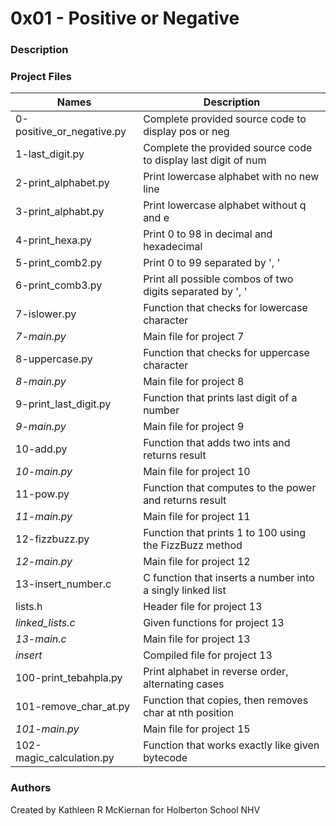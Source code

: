 # 0x01 - Positive or Negative

### Description

### Project Files
Names | Description
------|-----------------------
0-positive_or_negative.py | Complete provided source code to display pos or neg
1-last_digit.py | Complete the provided source code to display last digit of num
2-print_alphabet.py | Print lowercase alphabet with no new line
3-print_alphabt.py | Print lowercase alphabet without q and e
4-print_hexa.py | Print 0 to 98 in decimal and hexadecimal
5-print_comb2.py | Print 0 to 99 separated by ', '
6-print_comb3.py | Print all possible combos of two digits separated by ', '
7-islower.py | Function that checks for lowercase character
*7-main.py* | Main file for project 7
8-uppercase.py | Function that checks for uppercase character
*8-main.py* | Main file for project 8
9-print_last_digit.py | Function that prints last digit of a number
*9-main.py* | Main file for project 9
10-add.py | Function that adds two ints and returns result
*10-main.py* | Main file for project 10
11-pow.py | Function that computes to the power and returns result
*11-main.py* | Main file for project 11
12-fizzbuzz.py | Function that prints 1 to 100 using the FizzBuzz method
*12-main.py* | Main file for project 12
13-insert_number.c | C function that inserts a number into a singly linked list
lists.h | Header file for project 13
*linked_lists.c* | Given functions for project 13
*13-main.c* | Main file for project 13
*insert* | Compiled file for project 13
100-print_tebahpla.py | Print alphabet in reverse order, alternating cases
101-remove_char_at.py |Function that copies, then removes char at nth position
*101-main.py* | Main file for project 15
102-magic_calculation.py | Function that works exactly like given bytecode

### Authors
Created by Kathleen R McKiernan for Holberton School NHV